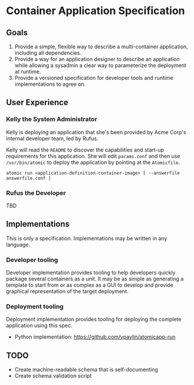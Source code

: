 # Container Application Specification

## Goals

1. Provide a simple, flexible way to describe a multi-container application, including all dependencies.
1. Provide a way for an application designer to describe an application while allowing a sysadmin a clear way to parameterize the deployment at runtime.
1. Provide a versioned specification for developer tools and runtime implementations to agree on.

## User Experience

### Kelly the System Administrator

Kelly is deploying an application that she's been provided by Acme Corp's internal developer team, led by Rufus. 

Kelly will read the `README` to discover the capabilities and start-up requirements for this application. She will edit `params.conf` and then use `/usr/bin/atomic` to deploy the application by pointing at the `Atomicfile`.

````
atomic run <application-definition-container-image> [ --answerfile answerfile.conf ]
````

### Rufus the Developer
TBD

## Implementations

This is only a specification. Implementations may be written in any language.

### Developer tooling

Developer implementation provides tooling to help developers quickly package several containers as a unit. It may be as simple as generating a template to start from or as complex as a GUI to develop and provide graphical representation of the target deployment.

### Deployment tooling

Deployment implementation provides tooling for deploying the complete application using this spec.

* Python implementation: https://github.com/vpavlin/atomicapp-run

## TODO

* Create machine-readable schema that is self-documenting
* Create schema validation script

